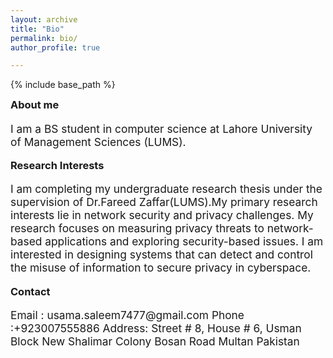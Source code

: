 ```yaml
---
layout: archive
title: "Bio"
permalink: bio/
author_profile: true

---
```


<style type='text/css'>
h2, h3, h4, h5, h6 {margin: 0;}
.br {display: block; margin-bottom: 0em; margin: 0;} 
</style>

{% include base_path %}

### About me

<p style="font-size:13pt">
   I am a BS student in computer science at Lahore University of Management Sciences (LUMS). 
</p>

### Research Interests


<p style="font-size:13pt">
   I am completing my undergraduate research thesis under the supervision of Dr.Fareed Zaffar(LUMS).My primary research interests lie in network security and privacy challenges. My research focuses on measuring privacy threats to network-based applications and exploring security-based issues. I am interested in designing systems that can detect and control the misuse of information to secure privacy in cyberspace. 
</p>


### Contact


<p style="font-size:13pt">
   Email : usama.saleem7477@gmail.com
   Phone :+923007555886
   Address: Street # 8, House # 6, Usman Block 
   New Shalimar Colony Bosan Road Multan Pakistan

</p>

<br/>

